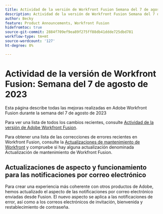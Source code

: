 ```yaml
---
title: Actividad de la versión de Workfront Fusion Semana del 7 de agosto de 2023
description: Actividad de la versión de Workfront Fusion Semana del 7 de agosto de 2023
author: Becky
feature: Product Announcements, Workfront Fusion
hidefromtoc: true
source-git-commit: 2884f709ef9ea89f275ff88db41ddde725dbd781
workflow-type: tm+mt
source-wordcount: '127'
ht-degree: 0%

---
```


# Actividad de la versión de Workfront Fusion: Semana del 7 de agosto de 2023

Esta página describe todas las mejoras realizadas en Adobe Workfront Fusion durante la semana del 7 de agosto de 2023

Para ver una lista de todos los cambios recientes, consulte [Actividad de la versión de Adobe Workfront Fusion](../../../product-announcements/product-releases/fusion-release-activity/fusion-release-activity.md).

Para obtener una lista de las correcciones de errores recientes en Workfront Fusion, consulte la [Actualizaciones de mantenimiento de Workfront](https://experienceleague.adobe.com/docs/workfront-known-issues/releases/current-updates.html) y compruebe si hay alguna actualización denominada Actualización de mantenimiento de Workfront Fusion.

## Actualizaciones de aspecto y funcionamiento para las notificaciones por correo electrónico

Para crear una experiencia más coherente con otros productos de Adobe, hemos actualizado el aspecto de las notificaciones por correo electrónico enviadas desde Fusion. El nuevo aspecto se aplica a las notificaciones de error, así como a los correos electrónicos de invitación, bienvenida y restablecimiento de contraseña.
